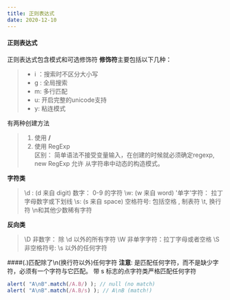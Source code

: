 ```yaml
---
title: 正则表达式
date: 2020-12-10
---
```

#### 正则表达式

 正则表达式包含模式和可选修饰符
  **修饰符**主要包括以下几种：
  >
  > - i ：搜索时不区分大小写
  > - g : 全局搜索
  > - m: 多行匹配
  > - u: 开启完整的unicode支持
  > - y: 粘连模式

 有两种创建方法

 > 1. 使用 **/**
 > 2. 使用 RegExp  
 > 区别： 简单语法不接受变量输入，在创建的时候就必须确定regexp, new RegExp 允许 从字符串中动态的构造模式。

 **字符类**
 
> \d : (d 来自 digit)
  数字： 0-9 的字符
> \w: (w 来自 word)
  '单字'字符： 拉丁字母数字或下划线
> \s: (s 来自 space)
  空格符号: 包括空格 , 制表符 \t, 换行符 \n和其他少数稀有字符

 **反向类**

> \D
  非数字： 除 \d 以外的所有字符
> \W
  非单字字符：拉丁字母或者空格
> \S
  非空格符号: \s 以外的任何字符

####(.)匹配除了\n(换行符以外)任何字符
 **注意**: 是匹配任何字符，而不是缺少字符，必须有一个字符与它匹配。
  带 s 标志的点字符类严格匹配任何字符

  ```js
  alert( "A\nB".match(/A.B/) ); // null (no match)
  alert( "A\nB".match(/A.B/s) ); // A\nB (match!)

  